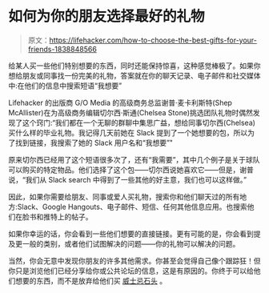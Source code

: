 # 如何为你的朋友选择最好的礼物

> 原文：<https://lifehacker.com/how-to-choose-the-best-gifts-for-your-friends-1838848566>

给某人买一些他们特别想要的东西，同时还能保持惊喜，这种感觉棒极了。如果你想给朋友或同事找一份完美的礼物，答案就在你的聊天记录、电子邮件和社交媒体中:在他们的信息中搜索短语“我想要”



Lifehacker 的出版商 G/O Media 的高级商务总监谢普·麦卡利斯特(Shep McAllister)在为高级商务编辑切尔西·斯通(Chelsea Stone)挑选团队礼物时偶然发现了这个窍门:“我们都在一个无聊的群聊中集思广益，想给同事切尔西(Chelsea)买什么样的毕业礼物。我记得几天前她在 Slack 提到了一个她想要的包，所以为了找到链接，我搜索了她的 Slack 用户名和“我想要”"

原来切尔西已经用了这个短语很多次了，还有“我需要”，其中几个例子是关于球队可以购买的特定物品。他们选择了这个包——切尔西说她喜欢它——但是，谢普说，“我们从 Slack search 中得到了一些其他的好主意，我们也可以这样做。”

因此，如果你需要给朋友、同事或爱人买礼物，搜索你和他们聊天过的所有地方:Slack、Google Hangouts、电子邮件、短信、任何其他信息应用。也搜索他们在脸书和推特上的帖子。

如果你幸运的话，你会看到一些他们想要的直接链接。更有可能的是，你会看到提及更一般的类别，或者他们试图解决的问题——你的礼物可以解决的问题。

当然，你会无意中发现你朋友的许多其他需求。你甚至会觉得自己像个跟踪狂！但你只是浏览他们已经分享给你或公共论坛的信息，这是有原因的。你终于可以给他们想要的东西，而不是放弃给他们买 [威士忌石头](https://skillet.lifehacker.com/a-use-for-those-dumb-whiskey-stones-someone-gave-you-1831104921) 。